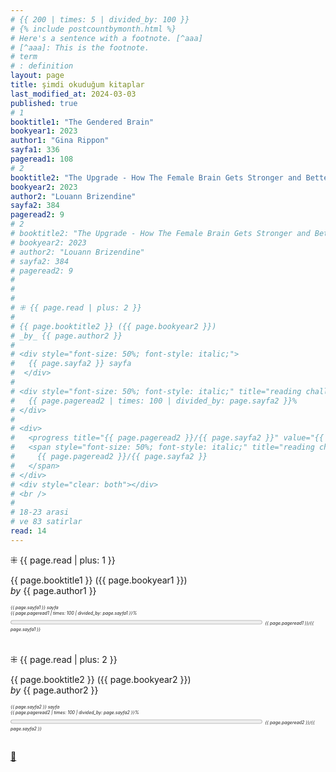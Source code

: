 ```yaml
---
# {{ 200 | times: 5 | divided_by: 100 }}
# {% include postcountbymonth.html %}
# Here's a sentence with a footnote. [^aaa]
# [^aaa]: This is the footnote.
# term
# : definition
layout: page
title: şimdi okuduğum kitaplar
last_modified_at: 2024-03-03
published: true
# 1
booktitle1: "The Gendered Brain"
bookyear1: 2023
author1: "Gina Rippon"
sayfa1: 336
pageread1: 108
# 2
booktitle2: "The Upgrade - How The Female Brain Gets Stronger and Better in Mid-life and Beyond"
bookyear2: 2023
author2: "Louann Brizendine"
sayfa2: 384
pageread2: 9
# 2
# booktitle2: "The Upgrade - How The Female Brain Gets Stronger and Better in Mid-life and Beyond"
# bookyear2: 2023
# author2: "Louann Brizendine"
# sayfa2: 384
# pageread2: 9
#
#
#
# ⁜ {{ page.read | plus: 2 }}
#
# {{ page.booktitle2 }} ({{ page.bookyear2 }})
# _by_ {{ page.author2 }}
#
# <div style="font-size: 50%; font-style: italic;">
#   {{ page.sayfa2 }} sayfa
#  </div>
#
# <div style="font-size: 50%; font-style: italic;" title="reading challenge 2023">
#   {{ page.pageread2 | times: 100 | divided_by: page.sayfa2 }}%
# </div>
#
# <div>
#   <progress title="{{ page.pageread2 }}/{{ page.sayfa2 }}" value="{{ page.pageread2 }}" max="{{ page.sayfa2 }}" style="width: 80%;"></progress>
#   <span style="font-size: 50%; font-style: italic;" title="reading challenge 2023">
#     {{ page.pageread2 }}/{{ page.sayfa2 }}
#   </span>
# </div>
# <div style="clear: both"></div>
# <br />
#
# 18-23 arasi
# ve 83 satirlar
read: 14
---
```

⁜ {{ page.read | plus: 1 }}

{{ page.booktitle1 }} ({{ page.bookyear1 }})  
_by_ {{ page.author1 }}

<div style="font-size: 50%; font-style: italic;">
   {{ page.sayfa1 }} sayfa
 </div>

 <div style="font-size: 50%; font-style: italic;" title="reading challenge 2023"> 
   {{ page.pageread1 | times: 100 | divided_by: page.sayfa1 }}%
 </div>

 <div>
   <progress title="{{ page.pageread1 }}/{{ page.sayfa1 }}" value="{{ page.pageread1 }}" max="{{ page.sayfa1 }}" style="width: 80%;"></progress>
   <span style="font-size: 50%; font-style: italic;" title="reading challenge 2023"> 
     {{ page.pageread1 }}/{{ page.sayfa1 }}
   </span>
 </div>

<br />

 <div style="clear: both"></div>
 <br />
⁜ {{ page.read | plus: 2 }}  

{{ page.booktitle2 }} ({{ page.bookyear2 }})  
_by_ {{ page.author2 }}  

<div style="font-size: 50%; font-style: italic;">  
  {{ page.sayfa2 }} sayfa  
  </div>  

<div style="font-size: 50%; font-style: italic;" title="reading challenge 2023">  
  {{ page.pageread2 | times: 100 | divided_by: page.sayfa2 }}%  
 </div>  

 <div>  
   <progress title="{{ page.pageread2 }}/{{ page.sayfa2 }}" value="{{ page.pageread2 }}" max="{{ page.sayfa2 }}" style="width: 80%;"></progress>  
   <span style="font-size: 50%; font-style: italic;" title="reading challenge 2023">  
    {{ page.pageread2 }}/{{ page.sayfa2 }}  
   </span>  
 </div>  
 <div style="clear: both"></div>  
 <br />  

[🍃](https://www.nonfictionbooks.xyz/now.html "şimdi okuduğum kitaplar")
